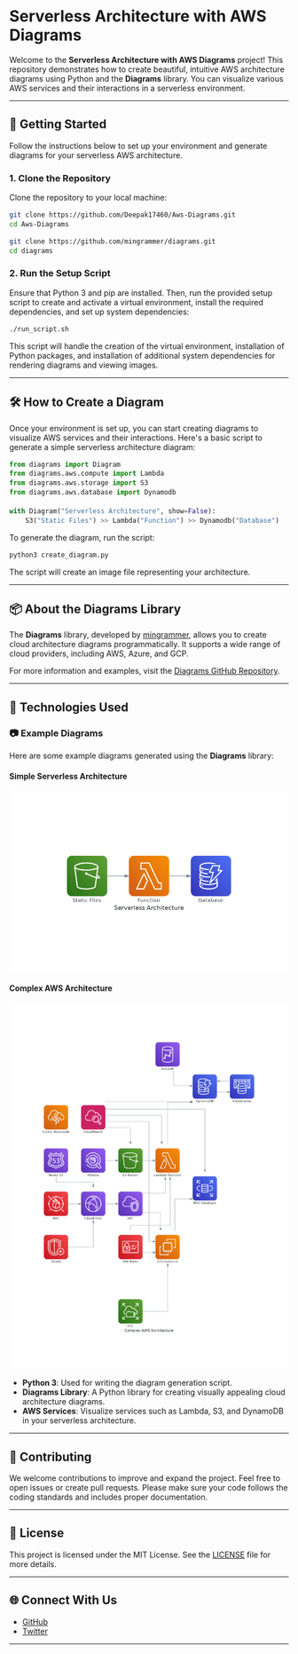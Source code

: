 # Serverless Architecture with AWS Diagrams

Welcome to the **Serverless Architecture with AWS Diagrams** project! This repository demonstrates how to create beautiful, intuitive AWS architecture diagrams using Python and the **Diagrams** library. You can visualize various AWS services and their interactions in a serverless environment.

---

## 🚀 Getting Started

Follow the instructions below to set up your environment and generate diagrams for your serverless AWS architecture.

### 1. Clone the Repository

Clone the repository to your local machine:
```bash
git clone https://github.com/Deepak17460/Aws-Diagrams.git
cd Aws-Diagrams
```
```bash
git clone https://github.com/mingrammer/diagrams.git
cd diagrams
```

### 2. Run the Setup Script

Ensure that Python 3 and pip are installed. Then, run the provided setup script to create and activate a virtual environment, install the required dependencies, and set up system dependencies:

```bash
./run_script.sh
```

This script will handle the creation of the virtual environment, installation of Python packages, and installation of additional system dependencies for rendering diagrams and viewing images.

---

## 🛠️ How to Create a Diagram

Once your environment is set up, you can start creating diagrams to visualize AWS services and their interactions. Here's a basic script to generate a simple serverless architecture diagram:

```python
from diagrams import Diagram
from diagrams.aws.compute import Lambda
from diagrams.aws.storage import S3
from diagrams.aws.database import Dynamodb

with Diagram("Serverless Architecture", show=False):
    S3("Static Files") >> Lambda("Function") >> Dynamodb("Database")
```

To generate the diagram, run the script:

```bash
python3 create_diagram.py
```

The script will create an image file representing your architecture.

---

## 📦 About the Diagrams Library

The **Diagrams** library, developed by [mingrammer](https://github.com/mingrammer/diagrams), allows you to create cloud architecture diagrams programmatically. It supports a wide range of cloud providers, including AWS, Azure, and GCP.

For more information and examples, visit the [Diagrams GitHub Repository](https://github.com/mingrammer/diagrams).

---

## 🔧 Technologies Used
### 📷 Example Diagrams

Here are some example diagrams generated using the **Diagrams** library:

#### Simple Serverless Architecture
![Serverless Architecture](Aws-Diagrams/serverless_architecture.png)

#### Complex AWS Architecture
![Complex AWS Architecture](Aws-Diagrams/complex_aws_architecture.png)
- **Python 3**: Used for writing the diagram generation script.
- **Diagrams Library**: A Python library for creating visually appealing cloud architecture diagrams.
- **AWS Services**: Visualize services such as Lambda, S3, and DynamoDB in your serverless architecture.

---

## 🤝 Contributing

We welcome contributions to improve and expand the project. Feel free to open issues or create pull requests. Please make sure your code follows the coding standards and includes proper documentation.

---

## 📄 License

This project is licensed under the MIT License. See the [LICENSE](LICENSE) file for more details.

---

## 🌐 Connect With Us

- [GitHub](https://github.com/mingrammer/diagrams)
- [Twitter](https://twitter.com/diagrams)

---
